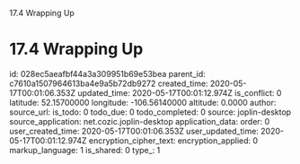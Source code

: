 17.4 Wrapping Up

# 17.4 Wrapping Up

id: 028ec5aeafbf44a3a309951b69e53bea
parent_id: c7610a1507964613ba4e9a5b72db9272
created_time: 2020-05-17T00:01:06.353Z
updated_time: 2020-05-17T00:01:12.974Z
is_conflict: 0
latitude: 52.15700000
longitude: -106.56140000
altitude: 0.0000
author: 
source_url: 
is_todo: 0
todo_due: 0
todo_completed: 0
source: joplin-desktop
source_application: net.cozic.joplin-desktop
application_data: 
order: 0
user_created_time: 2020-05-17T00:01:06.353Z
user_updated_time: 2020-05-17T00:01:12.974Z
encryption_cipher_text: 
encryption_applied: 0
markup_language: 1
is_shared: 0
type_: 1